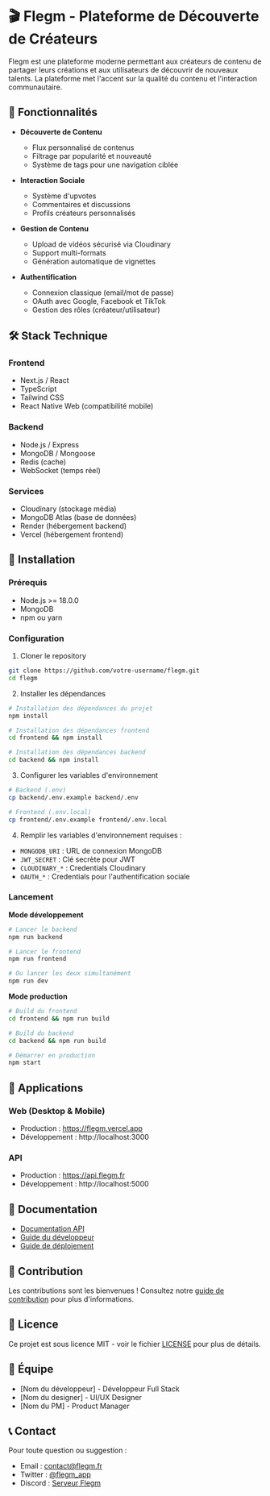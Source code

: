# 🎬 Flegm - Plateforme de Découverte de Créateurs

Flegm est une plateforme moderne permettant aux créateurs de contenu de partager leurs créations et aux utilisateurs de découvrir de nouveaux talents. La plateforme met l'accent sur la qualité du contenu et l'interaction communautaire.

## 🌟 Fonctionnalités

- **Découverte de Contenu**
  - Flux personnalisé de contenus
  - Filtrage par popularité et nouveauté
  - Système de tags pour une navigation ciblée

- **Interaction Sociale**
  - Système d'upvotes
  - Commentaires et discussions
  - Profils créateurs personnalisés

- **Gestion de Contenu**
  - Upload de vidéos sécurisé via Cloudinary
  - Support multi-formats
  - Génération automatique de vignettes

- **Authentification**
  - Connexion classique (email/mot de passe)
  - OAuth avec Google, Facebook et TikTok
  - Gestion des rôles (créateur/utilisateur)

## 🛠 Stack Technique

### Frontend
- Next.js / React
- TypeScript
- Tailwind CSS
- React Native Web (compatibilité mobile)

### Backend
- Node.js / Express
- MongoDB / Mongoose
- Redis (cache)
- WebSocket (temps réel)

### Services
- Cloudinary (stockage média)
- MongoDB Atlas (base de données)
- Render (hébergement backend)
- Vercel (hébergement frontend)

## 🚀 Installation

### Prérequis
- Node.js >= 18.0.0
- MongoDB
- npm ou yarn

### Configuration

1. Cloner le repository
```bash
git clone https://github.com/votre-username/flegm.git
cd flegm
```

2. Installer les dépendances
```bash
# Installation des dépendances du projet
npm install

# Installation des dépendances frontend
cd frontend && npm install

# Installation des dépendances backend
cd backend && npm install
```

3. Configurer les variables d'environnement
```bash
# Backend (.env)
cp backend/.env.example backend/.env

# Frontend (.env.local)
cp frontend/.env.example frontend/.env.local
```

4. Remplir les variables d'environnement requises :
- `MONGODB_URI` : URL de connexion MongoDB
- `JWT_SECRET` : Clé secrète pour JWT
- `CLOUDINARY_*` : Credentials Cloudinary
- `OAUTH_*` : Credentials pour l'authentification sociale

### Lancement

**Mode développement**
```bash
# Lancer le backend
npm run backend

# Lancer le frontend
npm run frontend

# Ou lancer les deux simultanément
npm run dev
```

**Mode production**
```bash
# Build du frontend
cd frontend && npm run build

# Build du backend
cd backend && npm run build

# Démarrer en production
npm start
```

## 📱 Applications

### Web (Desktop & Mobile)
- Production : https://flegm.vercel.app
- Développement : http://localhost:3000

### API
- Production : https://api.flegm.fr
- Développement : http://localhost:5000

## 📖 Documentation

- [Documentation API](docs/api.md)
- [Guide du développeur](docs/developer.md)
- [Guide de déploiement](docs/deployment.md)

## 🤝 Contribution

Les contributions sont les bienvenues ! Consultez notre [guide de contribution](CONTRIBUTING.md) pour plus d'informations.

## 📄 Licence

Ce projet est sous licence MIT - voir le fichier [LICENSE](LICENSE) pour plus de détails.

## 👥 Équipe

- [Nom du développeur] - Développeur Full Stack
- [Nom du designer] - UI/UX Designer
- [Nom du PM] - Product Manager

## 📞 Contact

Pour toute question ou suggestion :
- Email : contact@flegm.fr
- Twitter : [@flegm_app](https://twitter.com/flegm_app)
- Discord : [Serveur Flegm](https://discord.gg/flegm) 